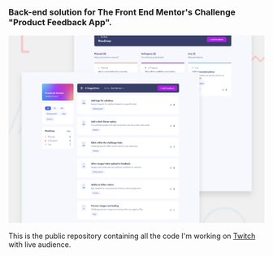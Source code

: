 ### Back-end solution for The Front End Mentor's Challenge "Product Feedback App".

![Design preview for the Product feedback app coding challenge](./preview.jpg)

This is the public repository containing all the code I'm working on [Twitch](https://twitch.tv/hollow_een_) with live audience.
